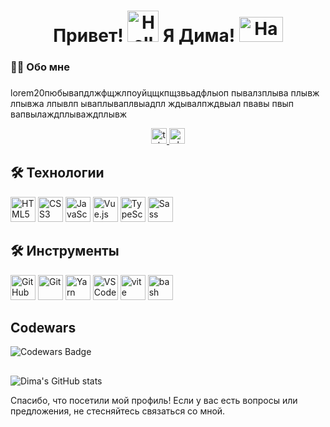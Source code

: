 <h1 align="center">
  Привет! <img src="https://user-images.githubusercontent.com/74038190/226127923-0e8b7792-7b3c-462b-951b-63c96ba1a5af.gif" alt="Hello" width="50" height="50"/> 
  Я Дима! <img src="https://user-images.githubusercontent.com/74038190/214644145-264f4759-7633-441e-9d67-d8dda9d50d26.gif" alt="Handshake" width="70" height="40"/>
</h1>


<h3 align="left">👩‍💻  Обо мне</h3>

###

<p align="left">lorem20пюбывапдлжфщжлпоуйцщкпщзвьадфлыоп пывалзплыва плывж лпывжа лпывлп ываплываплвыадпл ждывалпждвыал пвавы пвып  вапвылаждплываждплывж </p>



<div align="center">
  <a href="https://t.me/biskv" target="_blank">
    <img src="https://img.shields.io/static/v1?message=Telegram&logo=telegram&label=&color=2CA5E0&logoColor=white&labelColor=&style=for-the-badge" height="25" alt="telegram logo"  />
  </a>
   <a href="https://vk.com/biskv" target="_blank">
    <img src="https://img.shields.io/static/v1?message=VK&logo=vk&label=&color=0077FF&logoColor=white&labelColor=&style=for-the-badge" height="25" alt="vk logo" />
  </a>
</div>

## 🛠️ Технологии

<p>
  <img src="https://cdn.jsdelivr.net/gh/devicons/devicon/icons/html5/html5-original.svg" width="40" height="40" alt="HTML5" />
  <img src="https://cdn.jsdelivr.net/gh/devicons/devicon/icons/css3/css3-original.svg" width="40" height="40" alt="CSS3" />
  <img src="https://cdn.jsdelivr.net/gh/devicons/devicon/icons/javascript/javascript-original.svg" width="40" height="40" alt="JavaScript" />
  <img src="https://cdn.jsdelivr.net/gh/devicons/devicon/icons/vuejs/vuejs-original.svg" width="40" height="40" alt="Vue.js" />
  <img src="https://cdn.jsdelivr.net/gh/devicons/devicon/icons/typescript/typescript-original.svg" width="40" height="40" alt="TypeScript" />
  <img src="https://cdn.jsdelivr.net/gh/devicons/devicon/icons/sass/sass-original.svg" width="40" height="40" alt="Sass" />
</p>

## 🛠️ Инструменты

<p>
  <img src="https://cdn.jsdelivr.net/gh/devicons/devicon/icons/github/github-original.svg" width="40" height="40" alt="GitHub" />
  <img src="https://cdn.jsdelivr.net/gh/devicons/devicon/icons/git/git-original.svg" width="40" height="40" alt="Git" />
  <img src="https://cdn.jsdelivr.net/gh/devicons/devicon/icons/yarn/yarn-original.svg" width="40" height="40" alt="Yarn" />
  <img src="https://cdn.jsdelivr.net/gh/devicons/devicon/icons/vscode/vscode-original.svg" width="40" height="40" alt="VS Code" />
  <img src="https://skillicons.dev/icons?i=vite" height="40" alt="vite logo"  />
  <img src="https://cdn.simpleicons.org/gnubash/4EAA25" height="40" alt="bash logo"  />
</p>

## Codewars

![Codewars Badge](https://www.codewars.com/users/biskvitonchik/badges/large)

##

![Dima's GitHub stats](https://github-readme-stats.vercel.app/api?username=biskvitonchik&show_icons=true&theme=radical)




Спасибо, что посетили мой профиль! Если у вас есть вопросы или предложения, не стесняйтесь связаться со мной.
